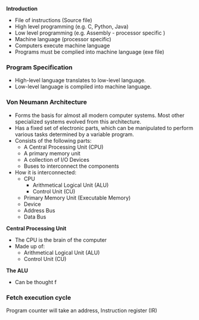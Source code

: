 **Introduction**
- File of instructions (Source file)
- High level programming (e.g. C, Python, Java)
- Low level programming (e.g. Assembly - processor specific )
- Machine language (processor specific)
- Computers execute machine language 
- Programs must be complied into machine language (exe file)

### Program Specification
- High-level language translates to low-level language.
- Low-level language is compiled into machine language.

### Von Neumann Architecture
- Forms the basis for almost all modern computer systems. Most other specialized systems evolved from this architecture.
- Has a fixed set of electronic parts, which can be manipulated to perform various tasks determined by a variable program.
- Consists of the following parts:
	- A Central Processing Unit (CPU)
	- A primary memory unit
	- A collection of I/O Devices
	- Buses to interconnect the components
- How it is interconnected:
	- CPU
		- Arithmetical Logical Unit (ALU)
		- Control Unit (CU)
	- Primary Memory Unit (Executable Memory)
	- Device
	- Address Bus
	- Data Bus

**Central Processing Unit**
- The CPU is the brain of the computer
- Made up of:
	- Arithmetical Logical Unit (ALU)
	- Control Unit (CU)

**The ALU**
- Can be thought f

### Fetch execution cycle
Program counter will take an address,
Instruction register (IR)
